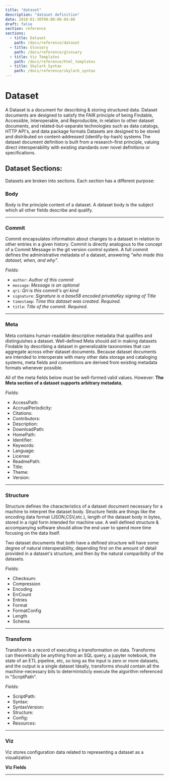 ```yaml
---
title: "dataset"
description: "dataset definition"
date: 2018-01-30T00:00:00-04:00
draft: false
section: reference
sections:
  - title: Dataset
    path: /docs/reference/dataset
  - title: Glossary
    path: /docs/reference/glossary
  - title: Viz Templates
    path: /docs/reference/html_templates
  - title: Skylark Syntax
    path: /docs/reference/skylark_syntax
---
```


# Dataset
A Dataset is a document for describing & storing structured data. Dataset documents are designed to satisfy the FAIR principle of being
Findable, Accessible, Interoperable, and Reproducible, in relation to other dataset documents, and related-but-separate technologies such as data catalogs, HTTP API's, and data package formats Datasets are designed to be stored and distributed on content-addressed
(identify-by-hash) systems The dataset document definition is built from a research-first principle, valuing direct interoperability with existing standards over novel definitions or specifications.


## Dataset Sections:
Datasets are broken into sections. Each section has a different purpose:

### Body
Body is the principle content of a dataset. A dataset body is the subject which all other fields describe and qualify.

** ** 

### Commit
Commit encapsulates information about changes to a dataset in relation to other entries in a given history. Commit is directly analogous to the concept of a Commit Message in the git version control system. A full commit defines the administrative metadata of a dataset, answering _"who made this dataset, when, and why"_.

_Fields:_

* `author`: *Author of this commit*
* `message`: *Message is an optional*
* `qri`: *Qri is this commit's qri kind*
* `signature`: *Signature is a base58 encoded privateKey signing of Title*
* `timestamp`: *Time this dataset was created. Required.*
* `title`: *Title of the commit. Required.*

** ** 

### Meta
Meta contains human-readable descriptive metadata that qualifies and distinguishes a dataset.
Well-defined Meta should aid in making datasets Findable by describing a dataset in generalizable taxonomies that can aggregate across other dataset documents. Because dataset documents are intended to interoperate with many other data storage and cataloging systems, meta fields and conventions are derived from existing metadata formats whenever possible.

All of the meta fields below must be well-formed valid values. However: **The Meta section of a dataset supports arbitrary metadata**,

_Fields:_

* AccessPath: 
* AccrualPeriodicity: 
* Citations: 
* Contributors: 
* Description: 
* DownloadPath: 
* HomePath: 
* Identifier: 
* Keywords: 
* Language: 
* License: 
* ReadmePath: 
* Title: 
* Theme: 
* Version: 

** ** 

### Structure
Structure defines the characteristics of a dataset document necessary for a machine to interpret the dataset body.
Structure fields are things like the encoding data format (JSON,CSV,etc.), length of the dataset body in bytes, stored in a rigid form intended for machine use. A well defined structure & accompanying software should allow the end user to spend more time focusing on the data itself.

Two dataset documents that both have a defined structure will have some degree of natural interoperability, depending first on the amount of detail provided in a dataset's structure, and then by the natural comparibilty of the datasets.

_Fields:_

* Checksum: 
* Compression
* Encoding
* ErrCount
* Entries
* Format
* FormatConfig
* Length
* Schema

** ** 

### Transform
Transform is a record of executing a transformation on data. Transforms can theoretically be anything from an SQL query, a jupyter
notebook, the state of an ETL pipeline, etc, so long as the input is zero or more datasets, and the output is a single dataset
Ideally, transforms should contain all the machine-necessary bits to deterministicly execute the algorithm referenced in "ScriptPath".

_Fields:_

* ScriptPath: 
* Syntax: 
* SyntaxVersion: 
* Structure: 
* Config: 
* Resources: 

** ** 

### Viz
Viz stores configuration data related to representing a dataset as a visualization

**Viz Fields**

** ** 

